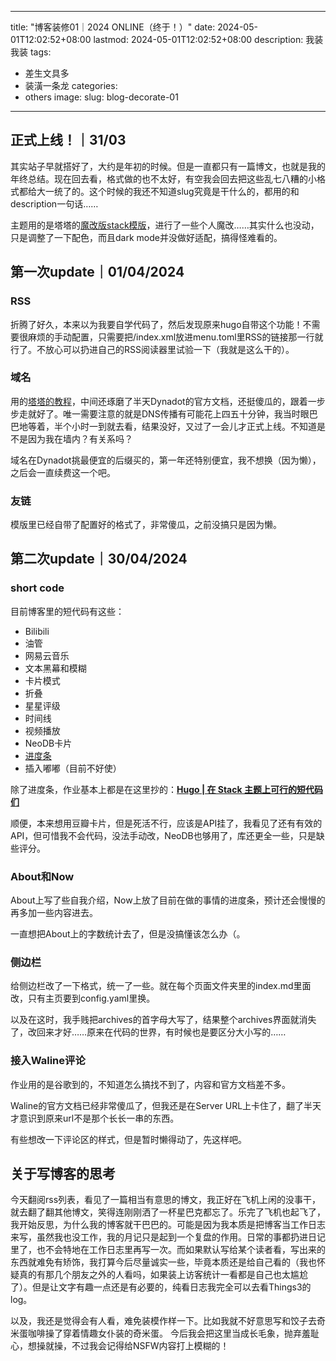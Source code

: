 

---
title: "博客装修01｜2024 ONLINE（终于！）"
date: 2024-05-01T12:02:52+08:00
lastmod: 2024-05-01T12:02:52+08:00
description: 我装我装
tags:
- 差生文具多
- 装潢一条龙
categories:
- others
image: 
slug: blog-decorate-01
---

## 正式上线！｜31/03
其实站子早就搭好了，大约是年初的时候。但是一直都只有一篇博文，也就是我的年终总结。现在回去看，格式做的也不太好，有空我会回去把这些乱七八糟的小格式都给大一统了的。这个时候的我还不知道slug究竟是干什么的，都用的和description一句话……

主题用的是塔塔的[魔改版stack模版](https://mantyke.icu/posts/2022/stack-theme-mod/)，进行了一些个人魔改……其实什么也没动，只是调整了一下配色，而且dark mode并没做好适配，搞得怪难看的。

## 第一次update｜01/04/2024
### RSS
折腾了好久，本来以为我要自学代码了，然后发现原来hugo自带这个功能！不需要很麻烦的手动配置，只需要把/index.xml放进menu.toml里RSS的链接那一行就行了。不放心可以扔进自己的RSS阅读器里试验一下（我就是这么干的）。
### 域名
用的[塔塔的教程](https://mantyke.icu/posts/2021/7e64c334/)，中间还琢磨了半天Dynadot的官方文档，还挺傻瓜的，跟着一步步走就好了。唯一需要注意的就是DNS传播有可能花上四五十分钟，我当时眼巴巴地等着，半个小时一到就去看，结果没好，又过了一会儿才正式上线。不知道是不是因为我在墙内？有关系吗？

域名在Dynadot挑最便宜的后缀买的，第一年还特别便宜，我不想换（因为懒），之后会一直续费这一个吧。
### 友链
模版里已经自带了配置好的格式了，非常傻瓜，之前没搞只是因为懒。

## 第二次update｜30/04/2024
### short code
目前博客里的短代码有这些：
- Bilibili
- 油管
- 网易云音乐
- 文本黑幕和模糊
- 卡片模式
- 折叠
- 星星评级
- 时间线
- 视频播放
- NeoDB卡片
- [进度条](https://4xu.xyz/p/progressbar/)
- 插入嘟嘟（目前不好使）

除了进度条，作业基本上都是在这里抄的：**[Hugo | 在 Stack 主题上可行的短代码们](https://www.sleepymoon.cyou/2023/hugo-shortcodes/)**

顺便，本来想用豆瓣卡片，但是死活不行，应该是API挂了，我看见了还有有效的API，但可惜我不会代码，没法手动改，NeoDB也够用了，库还更全一些，只是缺些评分。
### About和Now
About上写了些自我介绍，Now上放了目前在做的事情的进度条，预计还会慢慢的再多加一些内容进去。

一直想把About上的字数统计去了，但是没搞懂该怎么办（。
### 侧边栏
给侧边栏改了一下格式，统一了一些。就在每个页面文件夹里的index.md里面改，只有主页要到config.yaml里换。

以及在这时，我手贱把archives的首字母大写了，结果整个archives界面就消失了，改回来才好……原来在代码的世界，有时候也是要区分大小写的……
### 接入Waline评论
作业用的是谷歌到的，不知道怎么搞找不到了，内容和官方文档差不多。

Waline的官方文档已经非常傻瓜了，但我还是在Server URL上卡住了，翻了半天才意识到原来url不是那个长长一串的东西。

有些想改一下评论区的样式，但是暂时懒得动了，先这样吧。

## 关于写博客的思考
今天翻阅rss列表，看见了一篇相当有意思的博文，我正好在飞机上闲的没事干，就去翻了翻其他博文，笑得连刚刚洒了一杯星巴克都忘了。乐完了飞机也起飞了，我开始反思，为什么我的博客就干巴巴的。可能是因为我本质是把博客当工作日志来写，虽然我也没工作，我的月记只是起到一个复盘的作用。日常的事都扔进日记里了，也不会特地在工作日志里再写一次。而如果默认写给某个读者看，写出来的东西就难免有矫饰，我打算今后尽量诚实一些，毕竟本质还是给自己看的（我也怀疑真的有那几个朋友之外的人看吗，如果装上访客统计一看都是自己也太尴尬了）。但是让文字有趣一点还是有必要的，纯看日志我完全可以去看Things3的log。

以及，我还是觉得会有人看，难免装模作样一下。比如我就不好意思写和饺子去奇米蛋咖啡<span class="blur">操了穿着情趣女仆装的奇米蛋。</span> 今后我会把这里当成长毛象，抛弃羞耻心，想操就操，不过我会记得给NSFW内容打上模糊的！
